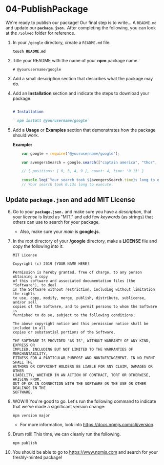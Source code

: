 # **04-PublishPackage**

We're ready to publish our package! Our final step is to write... A `README.md` and update our **`package.json.`** After completing the following, you can look at the `/Solved` folder for reference.

1. In your `/google` directory, create a `README.md` file.

    **`touch README.md`**

2. Title your README with the name of your **npm** package name.
    
    `# @yourusername/google`

3. Add a small description section that describes what the package may do.

4. Add an **Installation** section and indicate the steps to download your package.

    ```markdown

    # Installation

    ` npm install @yourusername/google` 

    ```

5. Add a **Usage** or **Examples** section that demonstrates how the package should work.

    **Example:** 

    ```js
        var google = require('@yourusername/google');

        var avengersSearch = google.search(["captain america", "thor", "black widow", "captain america", "captain america", "iron man", "quicksilver", "spiderman", "starlord", "captain america", "ant man", "dr. strange", "thanos", "captain marvel", "gamora", "hulk", "nebula", "hawkeye", "vision", "scarlet witch"], "captain america"));

        // { positions: [ 0, 3, 4, 9 ], count: 4, time: '0.13' }

        console.log(`Your search took ${avengersSearch.time}s long to execute.`)
        // Your search took 0.13s long to execute.

    ```
## **Update `package.json` and add MIT License**

6. Go to your **`package.json.`** and make sure you have a *description*, that your *license* is listed as "MIT," and add few *keywords* (as strings) that others can use to search for your package.
    - Also, make sure your *main* is **google.js**.

7. In the root directory of your **/google** directory, make a **LICENSE** file and copy the following into it:


    ```
    MIT License

    Copyright (c) 2019 [YOUR NAME HERE]

    Permission is hereby granted, free of charge, to any person obtaining a copy
    of this software and associated documentation files (the "Software"), to deal
    in the Software without restriction, including without limitation the rights
    to use, copy, modify, merge, publish, distribute, sublicense, and/or sell
    copies of the Software, and to permit persons to whom the Software is
    furnished to do so, subject to the following conditions:

    The above copyright notice and this permission notice shall be included in all
    copies or substantial portions of the Software.

    THE SOFTWARE IS PROVIDED "AS IS", WITHOUT WARRANTY OF ANY KIND, EXPRESS OR
    IMPLIED, INCLUDING BUT NOT LIMITED TO THE WARRANTIES OF MERCHANTABILITY,
    FITNESS FOR A PARTICULAR PURPOSE AND NONINFRINGEMENT. IN NO EVENT SHALL THE
    AUTHORS OR COPYRIGHT HOLDERS BE LIABLE FOR ANY CLAIM, DAMAGES OR OTHER
    LIABILITY, WHETHER IN AN ACTION OF CONTRACT, TORT OR OTHERWISE, ARISING FROM,
    OUT OF OR IN CONNECTION WITH THE SOFTWARE OR THE USE OR OTHER DEALINGS IN THE
    SOFTWARE.
    ```

8. WOW!!! You're good to go. Let's run the following command to indicate that we've made a significant version change:

    `npm version major`

    - For more information, look into https://docs.npmjs.com/cli/version.

9. Drum roll! This time, we can cleanly run the following.

    `npm publish`

10. You should be able to go to https://www.npmjs.com and search for your freshly-minted package!

